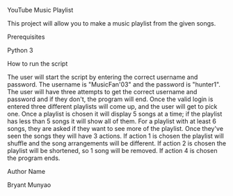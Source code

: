 YouTube Music Playlist

This project will allow you to make a music playlist from the given songs.

Prerequisites

Python 3

How to run the script

The user will start the script by entering the correct username and password. The username is "MusicFan'03" and the password is "hunter1". The user will have three attempts to get the correct username and password and if they don't, the program will end. Once the valid login is entered three different playlists will come up, and the user will get to pick one. Once a playlist is chosen it will display 5 songs at a time; if the playlist has less than 5 songs it will show all of them. For a playlist with at least 6 songs, they are asked if they want to see more of the playlist. Once they've seen the songs they will have 3 actions. If action 1 is chosen the playlist will shuffle and the song arrangements will be different. If action 2 is chosen the playlist will be shortened, so 1 song will be removed. If action 4 is chosen the program ends.

Author Name

Bryant Munyao
